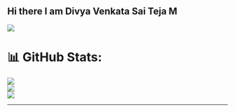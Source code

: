 ## Hi there I am Divya Venkata Sai Teja M

<!--
**msaiteja203/msaiteja203** is a ✨ _special_ ✨ repository because its `README.md` (this file) appears on your GitHub profile.

Here are some ideas to get you started:

- 🔭 I’m currently working on React JS
- 🌱 I’m currently learning 
- 👯 I’m looking to collaborate on ...
- 🤔 I’m looking for help with ...
- 💬 Ask me about ...
- 📫 How to reach me: ...
- 😄 Pronouns: ...
- ⚡ Fun fact: ...
-->
[![](https://visitcount.itsvg.in/api?id=msaiteja203&label=Profile%20Views&pretty=false)](https://visitcount.itsvg.in)
# 📊 GitHub Stats:
![](https://github-readme-stats.vercel.app/api?username=msaiteja203&theme=dark&hide_border=false&include_all_commits=false&count_private=false)<br/>
![](https://github-readme-streak-stats.herokuapp.com/?user=msaiteja203&theme=dark&hide_border=false)<br/>
![](https://github-readme-stats.vercel.app/api/top-langs/?username=msaiteja203&theme=dark&hide_border=false&include_all_commits=false&count_private=false&layout=compact)

---

<!-- Proudly created with GPRM ( https://gprm.itsvg.in ) -->
